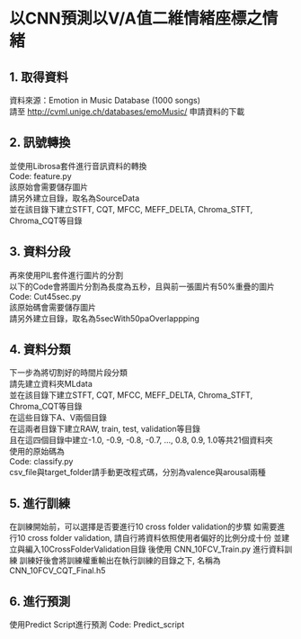 # 以CNN預測以V/A值二維情緒座標之情緒

## 1. 取得資料
資料來源：Emotion in Music Database (1000 songs) \
請至 http://cvml.unige.ch/databases/emoMusic/ 申請資料的下載

## 2. 訊號轉換
並使用Librosa套件進行音訊資料的轉換 \
Code: feature.py \
該原始會需要儲存圖片 \
請另外建立目錄，取名為SourceData \
並在該目錄下建立STFT, CQT, MFCC, MEFF_DELTA, Chroma_STFT, Chroma_CQT等目錄

## 3. 資料分段
再來使用PIL套件進行圖片的分割 \
以下的Code會將圖片分割為長度為五秒，且與前一張圖片有50%重疊的圖片 \
Code: Cut45sec.py \
該原始碼會需要儲存圖片 \
請另外建立目錄，取名為5secWith50paOverlappping

## 4. 資料分類
下一步為將切割好的時間片段分類 \
請先建立資料夾MLdata \
並在該目錄下建立STFT, CQT, MFCC, MEFF_DELTA, Chroma_STFT, Chroma_CQT等目錄 \
在這些目錄下A、V兩個目錄 \
在這兩者目錄下建立RAW, train, test, validation等目錄 \
且在這四個目錄中建立-1.0, -0.9, -0.8, -0.7, ..., 0.8, 0.9, 1.0等共21個資料夾 \
使用的原始碼為 \
Code: classify.py \
csv_file與target_folder請手動更改程式碼，分別為valence與arousal兩種

## 5. 進行訓練
在訓練開始前，可以選擇是否要進行10 cross folder validation的步驟
如需要進行10 cross folder validation, 請自行將資料依照使用者偏好的比例分成十份
並建立與編入10CrossFolderValidation目錄
後使用 CNN_10FCV_Train.py 進行資料訓練
訓練好後會將訓練權重輸出在執行訓練的目錄之下, 名稱為 CNN_10FCV_CQT_Final.h5

## 6. 進行預測
使用Predict Script進行預測
Code: Predict_script
